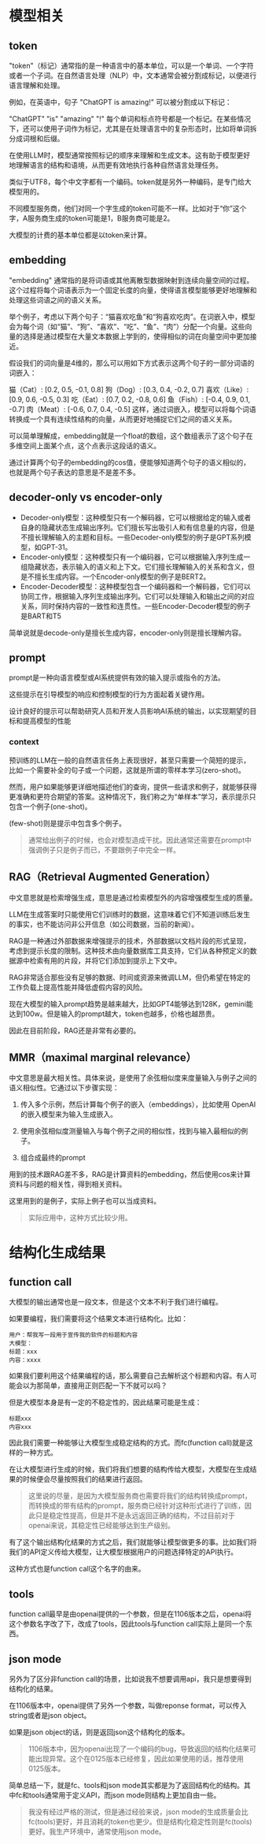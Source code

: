 # 模型相关

## token

"token"（标记）通常指的是一种语言中的基本单位，可以是一个单词、一个字符或者一个子词。在自然语言处理（NLP）中，文本通常会被分割成标记，以便进行语言理解和处理。

例如，在英语中，句子 "ChatGPT is amazing!" 可以被分割成以下标记：

"ChatGPT"
"is"
"amazing"
"!"
每个单词和标点符号都是一个标记。在某些情况下，还可以使用子词作为标记，尤其是在处理语言中的复杂形态时，比如将单词拆分成词根和后缀。

在使用LLM时，模型通常按照标记的顺序来理解和生成文本。这有助于模型更好地理解语言的结构和语境，从而更有效地执行各种自然语言处理任务。

类似于UTF8，每个中文字都有一个编码。token就是另外一种编码，是专门给大模型用的。

不同模型服务商，他们对同一个字生成的token可能不一样。比如对于“你”这个字，A服务商生成的token可能是1，B服务商可能是2。

大模型的计费的基本单位都是以token来计算。

## embedding
"embedding" 通常指的是将词语或其他离散型数据映射到连续向量空间的过程。这个过程将每个词语表示为一个固定长度的向量，使得语言模型能够更好地理解和处理这些词语之间的语义关系。

举个例子，考虑以下两个句子：“猫喜欢吃鱼”和“狗喜欢吃肉”。在词嵌入中，模型会为每个词（如“猫”、“狗”、“喜欢”、“吃”、“鱼”、“肉”）分配一个向量。这些向量的选择是通过模型在大量文本数据上学到的，使得相似的词在向量空间中更加接近。

假设我们的词向量是4维的，那么可以用如下方式表示这两个句子的一部分词语的词嵌入：

猫（Cat）: [0.2, 0.5, -0.1, 0.8]
狗（Dog）: [0.3, 0.4, -0.2, 0.7]
喜欢（Like）: [0.9, 0.6, -0.5, 0.3]
吃（Eat）: [0.7, 0.2, -0.8, 0.6]
鱼（Fish）: [-0.4, 0.9, 0.1, -0.7]
肉（Meat）: [-0.6, 0.7, 0.4, -0.5]
这样，通过词嵌入，模型可以将每个词语转换成一个具有连续性结构的向量，从而更好地捕捉它们之间的语义关系。

可以简单理解成，embedding就是一个float的数组，这个数组表示了这个句子在多维空间上面某个点，这个点表示这段话的语义。

通过计算两个句子的embedding的cos值，便能够知道两个句子的语义相似的，也就是两个句子表达的意思是不是差不多。

## decoder-only vs encoder-only
* Decoder-only模型：这种模型只有一个解码器，它可以根据给定的输入或者自身的隐藏状态生成输出序列。它们擅长写出吸引人和有信息量的内容，但是不擅长理解输入的主题和目标。一些Decoder-only模型的例子是GPT系列模型，如GPT-31。
* Encoder-only模型：这种模型只有一个编码器，它可以根据输入序列生成一组隐藏状态，表示输入的语义和上下文。它们擅长理解输入的关系和含义，但是不擅长生成内容。一个Encoder-only模型的例子是BERT2。
* Encoder-Decoder模型：这种模型包含一个编码器和一个解码器，它们可以协同工作，根据输入序列生成输出序列。它们可以处理输入和输出之间的对应关系，同时保持内容的一致性和连贯性。一些Encoder-Decoder模型的例子是BART和T5

简单说就是decode-only是擅长生成内容，encoder-only则是擅长理解内容。

## prompt
prompt是一种向语言模型或AI系统提供有效的输入提示或指令的方法。

这些提示在引导模型的响应和控制模型的行为方面起着关键作用。

设计良好的提示可以帮助研究人员和开发人员影响AI系统的输出，以实现期望的目标和提高模型的性能

### context
预训练的LLM在一般的自然语言任务上表现很好，甚至只需要一个简短的提示，比如一个需要补全的句子或一个问题，这就是所谓的零样本学习(zero-shot)。

然而，用户如果能够更详细地描述他们的查询，提供一些请求和例子，就能够获得更准确和更符合期望的答案。这种情况下，我们称之为“单样本”学习，表示提示只包含一个例子(one-shot)。

(few-shot)则是提示中包含多个例子。

> 通常给出例子的时候，也会对模型造成干扰。因此通常还需要在prompt中强调例子只是例子而已，不要跟例子中完全一样。

## RAG（Retrieval Augmented Generation）
中文意思就是检索增强生成，意思是通过检索模型外的内容增强模型生成的质量。

LLM在生成答案时只能使用它们训练时的数据，这意味着它们不知道训练后发生的事实，也不能访问非公开信息（如公司数据，当前的新闻）。

RAG是一种通过外部数据来增强提示的技术，外部数据以文档片段的形式呈现，考虑到提示长度的限制。这种技术由向量数据库工具支持，它们从各种预定义的数据源中检索有用的片段，并将它们添加到提示上下文中。

RAG非常适合那些没有足够的数据、时间或资源来微调LLM，但仍希望在特定的工作负载上提高性能并降低虚假内容的风险。

现在大模型的输入prompt趋势是越来越大，比如GPT4能够达到128K，gemini能达到100w。但是输入的prompt越大，token也越多，价格也越昂贵。

因此在目前阶段，RAG还是非常有必要的。

## MMR（maximal marginal relevance）
中文意思是最大相关性。具体来说，是使用了余弦相似度来度量输入与例子之间的语义相似性。它通过以下步骤实现：

1. 传入多个示例，然后计算每个例子的嵌入（embeddings），比如使用 OpenAI 的嵌入模型来为输入生成嵌入。

2. 使用余弦相似度测量输入与每个例子之间的相似性，找到与输入最相似的例子。

3. 组合成最终的prompt

用到的技术跟RAG差不多，RAG是计算资料的embedding，然后使用cos来计算资料与问题的相关性，得到相关资料。

这里用到的是例子，实际上例子也可以当成资料。

> 实际应用中，这种方式比较少用。

# 结构化生成结果
## function call
大模型的输出通常也是一段文本，但是这个文本不利于我们进行编程。

如果要编程，我们需要将这个结果文本进行结构化。比如：

```
用户：帮我写一段用于宣传我的软件的标题和内容
大模型：
标题：xxx
内容：xxxx
```

如果我们要利用这个结果编程的话，那么需要自己去解析这个标题和内容。有人可能会以为那简单，直接用正则匹配一下不就可以吗？

但是大模型本身是有一定的不稳定性的，因此结果可能是生成：

```
标题xxx
内容xxx
```

因此我们需要一种能够让大模型生成稳定结构的方式。而fc(function call)就是这样的一种方式。

在让大模型进行生成的时候，我们将我们想要的结构传给大模型，大模型在生成结果的时候便会尽量按照我们的结果进行返回。

> 这里说的尽量，是因为大模型服务商也需要将我们的结构转换成prompt，而转换成的带有结构的prompt，服务商已经针对这种形式进行了训练，因此只是稳定性提高，但是并不是永远返回正确的结构，不过目前对于openai来说，其稳定性已经能够达到生产级别。

有了这个输出结构化结果的方式之后，我们就能够让模型做更多的事。比如我们将我们的API定义传给大模型，让大模型根据用户的问题选择特定的API执行。

这种方式也是function call这个名字的由来。

## tools
function call最早是由openai提供的一个参数，但是在1106版本之后，openai将这个参数名字改了下，改成了tools，因此tools与function call实际上是同一个东西。

## json mode
另外为了区分非function call的场景，比如说我不想要调用api，我只是想要得到结构化的结果。

在1106版本中，openai提供了另外一个参数，叫做reponse format，可以传入string或者是json object。

如果是json object的话，则是返回json这个结构化的版本。

> 1106版本中，因为openai出现了一个编码的bug，导致返回的结构化结果可能出现异常。这个在0125版本已经修复，因此如果使用的话，推荐使用0125版本。

简单总结一下，就是fc、tools和json mode其实都是为了返回结构化的结构。其中fc和tools通常用于定义API，而json mode则结构上更加自由一些。

> 我没有经过严格的测试，但是通过经验来说，json mode的生成质量会比fc(tools)更好，并且消耗的token也更少。但是结构化稳定性则是fc(tools)更好。我生产环境中，通常使用json mode。







